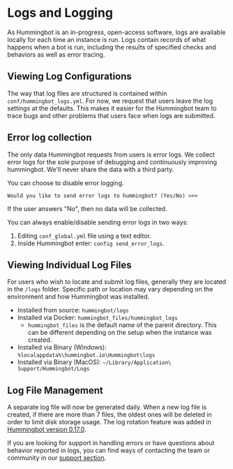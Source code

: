 # Logs and Logging

As Hummingbot is an in-progress, open-access software, logs are available locally for each time an instance is run. Logs contain records of what happens when a bot is run, including the results of specified checks and behaviors as well as error tracing.

## Viewing Log Configurations

The way that log files are structured is contained within `conf/hummingbot_logs.yml`. For now, we request that users leave the log settings at the defaults. This makes it easier for the Hummingbot team to trace bugs and other problems that users face when logs are submitted.

## Error log collection

The only data Hummingbot requests from users is error logs. We collect error logs for the sole purpose of debugging and continuously improving hummingbot. We'll never share the data with a third party.

You can choose to disable error logging.

```
Would you like to send error logs to hummingbot? (Yes/No) >>>
```
If the user answers "No", then no data will be collected.

You can always enable/disable sending error logs in two ways:

1. Editing `conf_global.yml` file using a text editor.
1. Inside Hummingbot enter: `config send_error_logs`.


## Viewing Individual Log Files

For users who wish to locate and submit log files, generally they are located in the `/logs` folder. 
Specific path or location may vary depending on the environment and how Hummingbot was installed.

- Installed from source: `hummingbot/logs`
- Installed via Docker: `hummingbot_files/hummingbot_logs`
    - `hummingbot_files` is the default name of the parent directory. This can be different depending on the setup 
    when the instance was created.
- Installed via Binary (Windows): `%localappdata%\hummingbot.io\Hummingbot\logs`
- Installed via Binary (MacOS): `~/Library/Application\ Support/Hummingbot/Logs`

## Log File Management

A separate log file will now be generated daily. When a new log file is created, if there are more than 7 files, 
the oldest ones will be deleted in order to limit disk storage usage. 
The log rotation feature was added in [Hummingbot version 0.17.0](https://docs.hummingbot.io/release-notes/0.17.0/#log-file-management-data-storage).

If you are looking for support in handling errors or have questions about behavior reported in logs, 
you can find ways of contacting the team or community in our [support section](/support).
